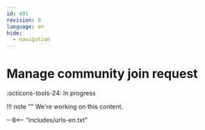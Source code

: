 ```yaml
---
id: 491
revision: 0
language: en
hide:
  - navigation
---
```


# Manage community join request

 :octicons-tools-24: In progress

!!! note ""
     We're working on this content.

--8<-- "includes/urls-en.txt"
